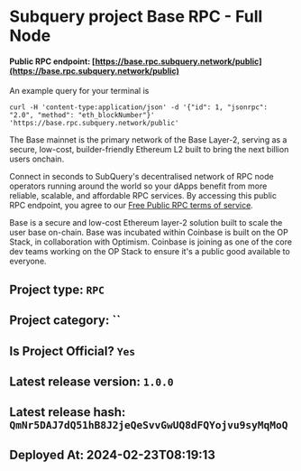 # Subquery project Base RPC - Full Node
####  **Public RPC endpoint**: [https://base.rpc.subquery.network/public](https://base.rpc.subquery.network/public)

An example query for your terminal is 
```
curl -H 'content-type:application/json' -d '{"id": 1, "jsonrpc": "2.0", "method": "eth_blockNumber"}' 'https://base.rpc.subquery.network/public'
```

The Base mainnet is the primary network of the Base Layer-2, serving as a secure, low-cost, builder-friendly Ethereum L2 built to bring the next billion users onchain.

Connect in seconds to SubQuery's decentralised network of RPC node operators running around the world so your dApps benefit from more reliable, scalable, and affordable RPC services. By accessing this public RPC endpoint, you agree to our [Free Public RPC terms of service](https://subquery.foundation/public-rpc-terms).

Base is a secure and low-cost Ethereum layer-2 solution built to scale the user base on-chain. Base was incubated within Coinbase is built on the OP Stack, in collaboration with Optimism. Coinbase is joining as one of the core dev teams working on the OP Stack to ensure it's a public good available to everyone. 
## Project type: `RPC`

## Project category: ``

## Is Project Official? `Yes`

## Latest release version: `1.0.0`

## Latest release hash: `QmNr5DAJ7dQ51hB8J2jeQeSvvGwUQ8dFQYojvu9syMqMoQ`

## Deployed At: 2024-02-23T08:19:13